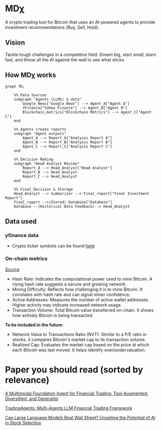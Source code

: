 # MD&#967;

A crypto trading tool for Bitcoin that uses an AI-powered agents to provide investment recommendations (Buy, Sell, Hold).

## Vision
 Tackle tough challenges in a competitive field. Dream big, start small, learn fast, and throw all the AI against the wall to see what sticks.


## How MD&#967; works

```mermaid
graph TD;

    %% Data Sources
    subgraph "Agents (LLMS) & data"
        Google_News["Google News"] --> Agent_A["Agent A"]
        YFinance["Yahoo Finance"] --> Agent_B["Agent B"]
        Blockchain_metrics["Blockchain Metrics"] --> Agent_C["Agent C"]
    end

    %% Agents create reports
    subgraph "Agent outputs"
        Agent_A --> Report_A["Analysis Report A"]
        Agent_B --> Report_B["Analysis Report B"]
        Agent_C --> Report_C["Analysis Report C"]
    end

    %% Decision Making
    subgraph "Head Analyst Review"
        Report_A --> Head_Analyst["Head Analyst"]
        Report_B --> Head_Analyst
        Report_C --> Head_Analyst
    end

    %% Final Decision & Storage
    Head_Analyst --> Summarizer --> Final_report["Final Investment Report"]
    Final_report -->|Stored| Database["Database"]
    Database --|Historical Data Feedback|--> Head_Analyst
```
## Data used

### yfinance data
- Crypto ticker symbols can be found [here](https://finance.yahoo.com/markets/crypto/all/?start=0&count=100)

### On-chain metrics

[Source](https://www.blockchain.com/explorer/api/blockchain_api)
- Hash Rate: Indicates the computational power used to mine Bitcoin. A rising hash rate suggests a secure and growing network.
- Mining Difficulty: Reflects how challenging it is to mine Bitcoin. It correlates with hash rate and can signal miner confidence.
- Active Addresses: Measures the number of active wallet addresses. Higher activity may indicate increased network usage.
- Transaction Volume: Total Bitcoin value transferred on-chain. It shows how actively Bitcoin is being transacted.

**To be included in the future:**
- Network Value to Transactions Ratio (NVT): Similar to a P/E ratio in stocks, it compares Bitcoin's market cap to its transaction volume.
- Realized Cap: Evaluates the market cap based on the price at which each Bitcoin was last moved. It helps identify over/undervaluation.

# Paper you should read (sorted by relevance)

[A Multimodal Foundation Agent for Financial Trading:
Tool-Augmented, Diversified, and Generalist](https://arxiv.org/abs/2402.18485)

[TradingAgents: Multi-Agents LLM Financial Trading Framework](https://arxiv.org/pdf/2412.20138)

[Can Large Language Models Beat Wall Street? Unveiling the Potential of AI in Stock
Selection](https://arxiv.org/abs/2401.03737)
